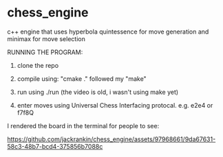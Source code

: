 # chess_engine
c++ engine that uses hyperbola quintessence for move generation and minimax for move selection

RUNNING THE PROGRAM:

1. clone the repo

2. compile using: "cmake ." followed my "make"

3. run using ./run (the video is old, i wasn't using make yet)

4. enter moves using Universal Chess Interfacing protocal. e.g. e2e4 or f7f8Q


I rendered the board in the terminal for people to see:

https://github.com/jackrankin/chess_engine/assets/97968661/9da67631-58c3-48b7-bcd4-375856b7088c
